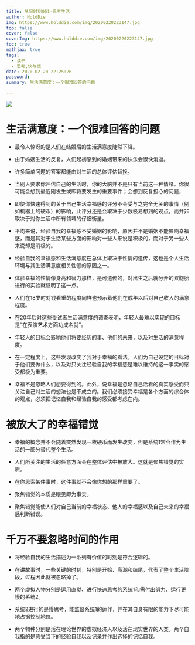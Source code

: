 ```yaml
---
title: 吼呆时刻051-思考生活
author: HoldDie
img: https://www.holddie.com/img/20200220223147.jpg
top: false
cover: false
coverImg: https://www.holddie.com/img/20200220223147.jpg
toc: true
mathjax: true
tags:
  - 读书
  - 思考,快与慢
date: 2020-02-20 22:25:26
password:
summary: 生活满意度：一个很难回答的问题

---
```




![](https://www.holddie.com/img/20200220223147.jpg)



# 生活满意度：一个很难回答的问题

- 最令人惊讶的是人们在结婚后的生活满意度陡然下降。



- 由于婚姻生活的反复，人们起初感到的婚姻带来的快乐会很快消逝。



- 许多简单问题的答案都能由对生活的总体评估替换。



- 当别人要求你评估自己的生活时，你的大脑并不是只有当前这一种情绪。你很可能会想到最近刚发生或即将要发生的重要事件；会想到反复担心的问题，



- 即使你快速得到的关于自己生活幸福感的评分不会受与之完全无关的事情（例如机器上的硬币）的影响，此评分还是会取决于少数极易想到的观点，而并非取决于对你生活中所有领域的仔细衡量。



- 平均来说，经验自我的幸福感不受婚姻的影响，原因并不是婚姻不能影响幸福感，而是其对于生活某些方面的影响对一些人来说是积极的，而对于另一些人来说却是消极的。



- 经验自我的幸福感和生活满意度在总体上取决于性情的遗传，这也是个人生活环境与其生活满意度相关性低的原因之一。



- 体验幸福的性情像身高和智力那样，是可遗传的，对出生之后就分开的双胞胎进行的实验就证明了这一点。



- 人们在18岁时对钱看重的程度同样也预示着他们在成年以后对自己收入的满意程度。



- 在20年后对这些受试者生活满意度的调查表明，年轻人最难以实现的目标是“在表演艺术方面功成名就”。



- 年轻人的目标会影响他们将要经历的事、他们的未来，以及对生活的满意程度。



- 在一定程度上，这些发现改变了我对于幸福的看法。人们为自己设定的目标对于他们要做什么，以及对只关注经验自我的幸福感是难以维持的这一事实的感受都极为重要。



- 幸福不是忽略人们想要得到的。此外，说幸福是忽略自己活着的真实感受而只关注自己对生活的想法也是不成立的。我们必须接受幸福是各个方面的综合体的观点，必须把记忆自我和经验自我的感受都考虑在内。



# 被放大了的幸福错觉

- 幸福的概念并不会随着突然发现一枚硬币而发生改变，但是系统1常会作为生活的一部分替代整个生活。



- 人们所关注的生活的任意方面会在整体评估中被放大。这就是聚焦错觉的实质。



- 在你思索某件事时，这件事就不会像你想的那样重要了。



- 聚焦错觉的本质是眼见即为事实。



- 聚焦错觉能使人们对自己当前的幸福状态、他人的幸福感以及自己未来的幸福感判断错误。



# 千万不要忽略时间的作用

- 将经验自我的生活描述为一系列有价值的时刻是符合逻辑的。



- 在讲故事时，一些关键的时刻，特别是开始、高潮和结尾，代表了整个生活阶段，过程因此就被忽略掉了。



- 两个虚拟人物分别是运用直觉、进行快速思考的系统1和需付出努力、运行更慢的系统2。



- 系统2进行的是慢思考，能监督系统1的运作，并在其自身有限的能力下尽可能地占据控制地位。



- 两个物种分别是活在理论世界的虚拟经济人以及活在现实世界的人类。两个自我指的是感受当下的经验自我以及记录并作出选择的记忆自我。